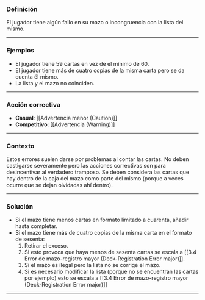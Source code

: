 ### Definición
El jugador tiene algún fallo en su mazo o incongruencia con la lista del mismo. 

---
### Ejemplos
- El jugador tiene 59 cartas en vez de el mínimo de 60.
- El jugador tiene más de cuatro copias de la misma carta pero se da cuenta él mismo.
- La lista y el mazo no coinciden.

---

### Acción correctiva

- **Casual**: [[Advertencia menor (Caution)]]
- **Competitivo**: [[Advertencia (Warning)]]

---
### Contexto
Estos errores suelen darse por problemas al contar las cartas. No deben castigarse severamente pero las acciones correctivas son para desincentivar al verdadero tramposo. Se deben considera las cartas que hay dentro de la caja del mazo como parte del mismo (porque a veces ocurre que se dejan olvidadas ahí dentro).

---
### Solución
- Si el mazo tiene menos cartas en formato limitado a cuarenta, añadir hasta completar.
- Si el mazo tiene más de cuatro copias de la misma carta en el formato de sesenta:
	1. Retirar el exceso.
	2. Si esto provoca que haya menos de sesenta cartas se escala a [[3.4 Error de mazo-registro mayor (Deck-Registration Error major)]].
	3. Si el mazo es ilegal pero la lista no se corrige el mazo.
	4. Si es necesario modificar la lista (porque no se encuentran las cartas por ejemplo) esto se escala a [[3.4 Error de mazo-registro mayor (Deck-Registration Error major)]]

---
